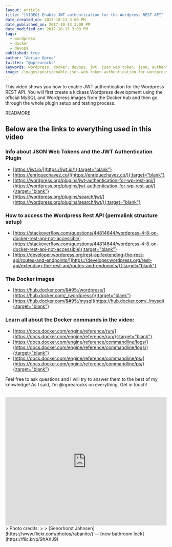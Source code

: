 ```yaml
---
layout: article
title: "[VIDEO] Enable JWT authentication for the Wordpress REST API"
date_created_on: 2017-10-13 3:00 PM
date_published_on: 2017-10-13 3:00 PM
date_modified_on: 2017-10-13 3:00 PM
tags:
  - wordpress
  - docker
  - devops
published: true
author: "Adrian Oprea"
twitter: "@oprearocks"
keywords: wordpress, docker, devops, jwt, json web token, json, authentication, oauth, auth tokens
image: /images/posts/enable-json-web-token-authentication-for-wordpress-rest-api/post.jpg
---
```


This video shows you how to enable JWT authentication for the Wordpress REST API. You will first create a kickass Wordpress development using the official MySQL and Wordpress images from the Docker hub and then go through the whole plugin setup and testing process.

READMORE

## Below are the links to everything used in this video

### Info about JSON Web Tokens and the JWT Authentication Plugin

- [https://jwt.io/](https://jwt.io/){:target="blank"}
- [https://enriquechavez.co/](https://enriquechavez.co/){:target="blank"}
- [https://wordpress.org/plugins/jwt-authentication-for-wp-rest-api/](https://wordpress.org/plugins/jwt-authentication-for-wp-rest-api/){:target="blank"}
- [https://wordpress.org/plugins/search/jwt/](https://wordpress.org/plugins/search/jwt/){:target="blank"}

### How to access the Wordpress Rest API (permalink structure setup)

- [https://stackoverflow.com/questions/44814644/wordpress-4-8-on-docker-rest-api-not-accessible](https://stackoverflow.com/questions/44814644/wordpress-4-8-on-docker-rest-api-not-accessible){:target="blank"}
- [https://developer.wordpress.org/rest-api/extending-the-rest-api/routes-and-endpoints/](https://developer.wordpress.org/rest-api/extending-the-rest-api/routes-and-endpoints/){:target="blank"}

### The Docker images

- [https://hub.docker.com/&#95;/wordpress/](https://hub.docker.com/_/wordpress/){:target="blank"}
- [https://hub.docker.com/&#95;/mysql](https://hub.docker.com/_/mysql){:target="blank"}

### Learn all about the Docker commands in the video:

- [https://docs.docker.com/engine/reference/run/](https://docs.docker.com/engine/reference/run/){:target="blank"}
- [https://docs.docker.com/engine/reference/commandline/logs/](https://docs.docker.com/engine/reference/commandline/logs/){:target="blank"}
- [https://docs.docker.com/engine/reference/commandline/ps/](https://docs.docker.com/engine/reference/commandline/ps/){:target="blank"}

Feel free to ask questions and I will try to answer them to the best of my knowledge!
As I said, I’m @oprearocks on everything. Get in touch!

<br>
<iframe width="100%" height="400" src="https://www.youtube.com/embed/Mp7T7x1oxDk" frameborder="0" allowfullscreen></iframe>
<br>
> Photo credits:
>
> [Senorhorst Jahnsen](https://www.flickr.com/photos/rabanito/) &mdash; [new bathroom lock](https://flic.kr/p/9hAXJ9)
